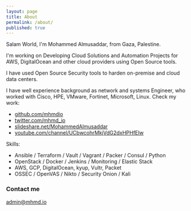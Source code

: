 ```yaml
---
layout: page
title: About
permalink: /about/
published: true
---
```

Salam World, I'm Mohammed Almusaddar, from Gaza, Palestine.

I'm working on Developing Cloud Solutions and Automation Projects for AWS, DigitalOcean and other cloud providers using Open Source tools.

I have used Open Source Security tools to harden on-premise and cloud data centers.

I have well experience background as network and systems Engineer, who worked with Cisco, HPE, VMware, Fortinet, Microsoft, Linux. Check my work:

- [github.com/mhmdio](github.com/mhmdio)
- [twitter.com/mhmd_io](twitter.com/mhmd_io)
- [slideshare.net/MohammedAlmusaddar](slideshare.net/MohammedAlmusaddar)
- [youtube.com/channel/UCbwcohrMkjVdG2dxHPHfElw](youtube.com/channel/UCbwcohrMkjVdG2dxHPHfElw)

Skills:
- Ansible / Terraform / Vault / Vagrant / Packer / Consul / Python
- OpenStack / Docker / Jenkins / Monitoring / Elastic Stack
- AWS, GCP, DigitalOcean, kyup, Vultr, Packet
- OSSEC / OpenVAS / Nikto / Security Onion / Kali

### Contact me

[admin@mhmd.io](mailto:admin@mhmd.io)
